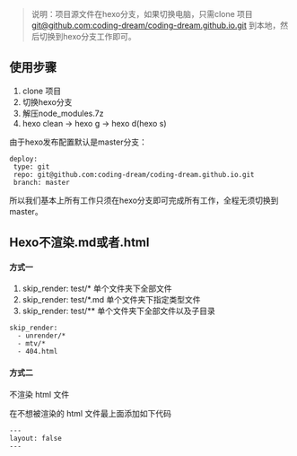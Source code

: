 > 说明：项目源文件在hexo分支，如果切换电脑，只需clone 项目[git@github.com:coding-dream/coding-dream.github.io.git](git@github.com:coding-dream/coding-dream.github.io.git)
到本地，然后切换到hexo分支工作即可。

## 使用步骤
1. clone 项目
2. 切换hexo分支
3. 解压node_modules.7z
4. hexo clean -> hexo g -> hexo d(hexo s)

由于hexo发布配置默认是master分支：
```
deploy: 
 type: git
 repo: git@github.com:coding-dream/coding-dream.github.io.git
 branch: master
```

所以我们基本上所有工作只须在hexo分支即可完成所有工作，全程无须切换到master。


## Hexo不渲染.md或者.html

#### 方式一
1. skip_render: test/* 单个文件夹下全部文件
2. skip_render: test/*.md 单个文件夹下指定类型文件
3. skip_render: test/** 单个文件夹下全部文件以及子目录

```
skip_render: 
  - unrender/*
  - mtv/*
  - 404.html
```

#### 方式二
不渲染 html 文件

在不想被渲染的 html 文件最上面添加如下代码
```
---
layout: false
---
```